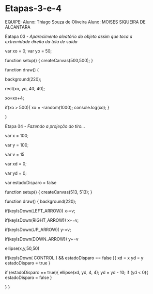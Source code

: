 # Etapas-3-e-4

EQUIPE:
Aluno: Thiago Souza de Oliveira
Aluno: MOISES SIQUEIRA DE ALCANTARA

Eatapa 03 - *Aparecimento aleatório do objeto assim que toca a extremidade direita da tela de saída*




var xo = 0;
var yo = 50;

function setup() {
  createCanvas(500,500);
}

function draw() {

  background(220);
  
  rect(xo, yo, 40, 40);
  
  xo=xo+4;
  
  if(xo > 500){
     xo = -random(1000);
    console.log(xo);
  }
  
}








Etapa 04 - *Fazendo a projeção do tiro...*

var x = 100;

var y = 100;

var v = 15

var xd = 0;

var yd = 0;

var estadoDisparo = false



function setup() {
  createCanvas(513, 513);
}

function draw() {
  background(220);
  
  if(keyIsDown(LEFT_ARROW))
    x-=v;
  
  if(keyIsDown(RIGHT_ARROW))
    x+=v;

   if(keyIsDown(UP_ARROW))
    y-=v;
  
  if(keyIsDown(DOWN_ARROW))
    y+=v

  ellipse(x,y,50,50)
  
  if(keyIsDown( CONTROL ) && estadoDisparo == false ){
    xd = x
    yd = y
    estadoDisparo = true
}

  if (estadoDisparo == true){
  ellipse(xd, yd, 4, 4);
    yd = yd - 10;
    if (yd < 0){
    estadoDisparo = false
    }
    
}
}

